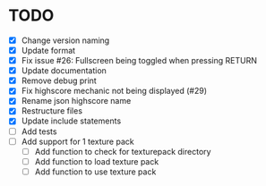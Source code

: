 # TODO

* [x] Change version naming
* [x] Update format
* [x] Fix issue #26: Fullscreen being toggled when pressing RETURN
* [x] Update documentation
* [x] Remove debug print
* [x] Fix highscore mechanic not being displayed (#29)
* [x] Rename json highscore name
* [x] Restructure files
* [x] Update include statements
* [ ] Add tests
* [ ] Add support for 1 texture pack
  * [ ] Add function to check for texturepack directory
  * [ ] Add function to load texture pack
  * [ ] Add function to use texture pack

